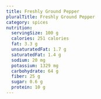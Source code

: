 ```yaml
---
title: Freshly Ground Pepper
pluralTitle: Freshly Ground Pepper
category: spices
nutrition:
  servingSize: 100 g
  calories: 251 calories
  fat: 3.3 g
  unsaturatedFat: 1.7 g
  saturatedFat: 1.4 g
  sodium: 20 mg
  potassium: 1329 mg
  carbohydrate: 64 g
  fiber: 25 g
  sugar: 0.6 g
  protein: 10 g
---
```

